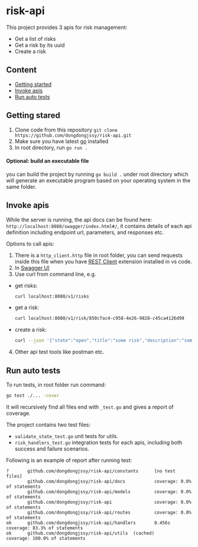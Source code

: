 # risk-api

This project provides 3 apis for risk management:

- Get a list of risks
- Get a risk by its uuid
- Create a risk

## Content

- [Getting started](#getting-stared)
- [Invoke apis](#invoke-apis)
- [Run auto tests](#run-auto-tests)

## Getting stared

1. Clone code from this repository `git clone https://github.com/dongdongjssy/risk-api.git`
2. Make sure you have latest [go](https://go.dev/) installed
3. In root directory, run `go run .`

#### Optional: build an executable file

you can build the project by running `go build .` under root directory which will generate an executable program based on your operating system in the same folder.

## Invoke apis

While the server is running, the api docs can be found here: `http://localhost:8080/swagger/index.html#/`, it contains details of each api definition including endpoint url, parameters, and responses etc.

Options to call apis:

1. There is a `http_client.http` file in root folder, you can send requests inside this file when you have [REST Client](https://marketplace.visualstudio.com/items?itemName=humao.rest-client) extension installed in vs code.
2. In [Swagger UI](http://localhost:8080/swagger/index.html#/)
3. Use curl from command line, e.g.

- get risks:
  ```sh
  curl localhost:8080/v1/risks
  ```
- get a risk:
  ```sh
  curl localhost:8080/v1/risk/850cfac4-c958-4e26-9828-c45ca4126d99
  ```
- create a risk:
  ```sh
  curl --json '{"state":"open","title":"some risk","description":"some risk"}' localhost:8080/v1/risks
  ```

4. Other api test tools like postman etc.

## Run auto tests

To run tests, in root folder run command:

```sh
go test ./... -cover
```

It will recursively find all files end with `_test.go` and gives a report of coverage.

The project contains two test files:

- `validate_state_test.go` unit tests for utils.
- `risk_handlers_test.go` integration tests for each apis, including both success and failure scenarios.

Following is an example of report after running test:

```
?       github.com/dongdongjssy/risk-api/constants      [no test files]
        github.com/dongdongjssy/risk-api/docs           coverage: 0.0% of statements
        github.com/dongdongjssy/risk-api/models         coverage: 0.0% of statements
        github.com/dongdongjssy/risk-api                coverage: 0.0% of statements
        github.com/dongdongjssy/risk-api/routes         coverage: 0.0% of statements
ok      github.com/dongdongjssy/risk-api/handlers       0.456s  coverage: 83.3% of statements
ok      github.com/dongdongjssy/risk-api/utils  (cached)        coverage: 100.0% of statements
```
